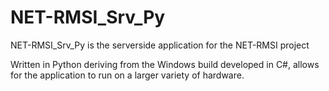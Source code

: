 # NET-RMSI_Srv_Py

NET-RMSI_Srv_Py is the serverside application for the NET-RMSI project

Written in Python deriving from the Windows build developed in C#, allows for the application to run on a larger variety of hardware.
 
